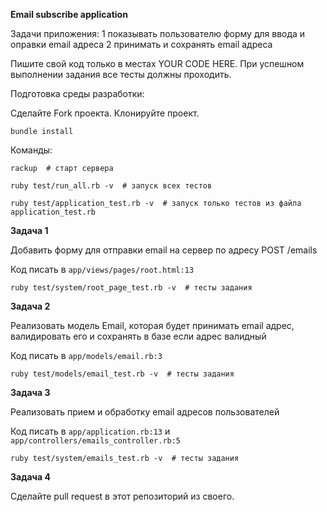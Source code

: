 **Email subscribe application**

Задачи приложения:
1 показывать пользователю форму для ввода и оправки email адреса
2 принимать и сохранять email адреса

Пишите свой код только в местах YOUR CODE HERE.
При успешном выполнении задания все тесты должны проходить.

Подготовка среды разработки:

Сделайте Fork проекта.
Клонируйте проект.

`bundle install`

Команды:

`rackup  # старт сервера`

`ruby test/run_all.rb -v  # запуск всех тестов`

`ruby test/application_test.rb -v  # запуск только тестов из файла application_test.rb`

**Задача 1**

Добавить форму для отправки email на сервер по адресу POST /emails

Код писать в `app/views/pages/root.html:13`

`ruby test/system/root_page_test.rb -v  # тесты задания`


**Задача 2**

Реализовать модель Email, которая будет принимать email адрес, валидировать его и сохранять в базе если адрес валидный

Код писать в `app/models/email.rb:3`

`ruby test/models/email_test.rb -v  # тесты задания`

**Задача 3**

Реализовать прием и обработку email адресов пользователей

Код писать в `app/application.rb:13` и `app/controllers/emails_controller.rb:5`

`ruby test/system/emails_test.rb -v  # тесты задания`

**Задача 4**

Сделайте pull request в этот репозиторий из своего.

